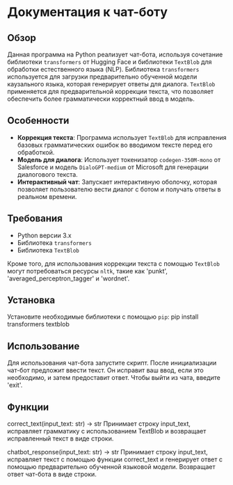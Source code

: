 # Документация к чат-боту

## Обзор

Данная программа на Python реализует чат-бота, используя сочетание библиотеки `transformers` от Hugging Face и библиотеки `TextBlob` для обработки естественного языка (NLP). Библиотека `transformers` используется для загрузки предварительно обученной модели каузального языка, которая генерирует ответы для диалога. `TextBlob` применяется для предварительной коррекции текста, что позволяет обеспечить более грамматически корректный ввод в модель.

## Особенности

- **Коррекция текста**: Программа использует `TextBlob` для исправления базовых грамматических ошибок во вводимом тексте перед его обработкой.
- **Модель для диалога**: Использует токенизатор `codegen-350M-mono` от Salesforce и модель `DialoGPT-medium` от Microsoft для генерации диалогового текста.
- **Интерактивный чат**: Запускает интерактивную оболочку, которая позволяет пользователю вести диалог с ботом и получать ответы в реальном времени.

## Требования

- Python версии 3.x
- Библиотека `transformers`
- Библиотека `TextBlob`

Кроме того, для использования коррекции текста с помощью `TextBlob` могут потребоваться ресурсы `nltk`, такие как 'punkt', 'averaged_perceptron_tagger' и 'wordnet'.

## Установка
Установите необходимые библиотеки с помощью `pip`:
pip install transformers textblob

## Использование
Для использования чат-бота запустите скрипт. После инициализации чат-бот предложит ввести текст. Он исправит ваш ввод, если это необходимо, и затем предоставит ответ. Чтобы выйти из чата, введите 'exit'.

## Функции
correct_text(input_text: str) -> str
Принимает строку input_text, исправляет грамматику с использованием TextBlob и возвращает исправленный текст в виде строки.

chatbot_response(input_text: str) -> str
Принимает строку input_text, исправляет текст с помощью функции correct_text и генерирует ответ с помощью предварительно обученной языковой модели. Возвращает ответ чат-бота в виде строки.
